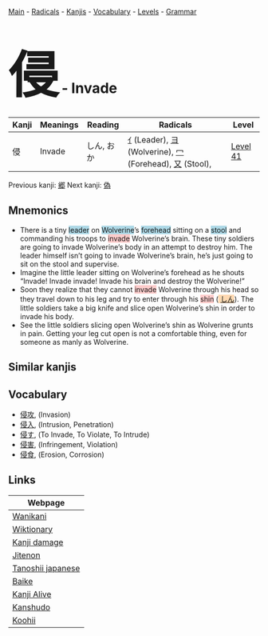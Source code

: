 <style> bigfont {font-size: 100px}</style>
[Main](../index.md) -
[Radicals](../radicals.md) -
[Kanjis](../kanjis.md) -
[Vocabulary](../vocabulary.md) -
[Levels](../levels.md) -
[Grammar](../grammar.md)
# <bigfont> 侵</bigfont> - Invade 

| Kanji | Meanings | Reading | Radicals | Level |
| --- | --- | --- | --- | --- |
| 侵 | Invade | しん, おか | [ｲ](../radicals/ｲ.md) (Leader), [ヨ](../radicals/ヨ.md) (Wolverine), [冖](../radicals/冖.md) (Forehead), [又](../radicals/又.md) (Stool),  | [Level 41](../levels/wk_level41.md) |

Previous kanji: [郷](郷.md) Next kanji: [偽](偽.md) 

## Mnemonics
 * There is a tiny <span style="background-color:#ADD8E6"> leader</span> on <span style="background-color:#ADD8E6"> Wolverine</span>’s <span style="background-color:#ADD8E6"> forehead</span> sitting on a <span style="background-color:#ADD8E6"> stool</span> and commanding his troops to <span style="background-color:#ffcccb"> invade</span> Wolverine’s brain. These tiny soldiers are going to invade Wolverine’s body in an attempt to destroy him. The leader himself isn’t going to invade Wolverine’s brain, he’s just going to sit on the stool and supervise.
* Imagine the little leader sitting on Wolverine’s forehead as he shouts “Invade! Invade invade! Invade his brain and destroy the Wolverine!”
* Soon they realize that they cannot <span style="background-color:#ffcccb"> invade</span> Wolverine through his head so they travel down to his leg and try to enter through his <span style="background-color:#ffcccb"> shin</span> (<span style="background-color:#fed8b1"> [しん](https://jisho.org/search/しん)</span>). The little soldiers take a big knife and slice open Wolverine’s shin in order to invade his body.
* See the little soldiers slicing open Wolverine’s shin as Wolverine grunts in pain. Getting your leg cut open is not a comfortable thing, even for someone as manly as Wolverine.


## Similar kanjis
 


## Vocabulary
 * [侵攻](../vocabulary/侵.md), (Invasion)
* [侵入](../vocabulary/侵.md), (Intrusion, Penetration)
* [侵す](../vocabulary/侵.md), (To Invade, To Violate, To Intrude)
* [侵害](../vocabulary/侵.md), (Infringement, Violation)
* [侵食](../vocabulary/侵.md), (Erosion, Corrosion)



## Links 

| Webpage |
| --- |
| [Wanikani          ](https://www.wanikani.com/kanji/侵) |
| [Wiktionary        ](https://en.wiktionary.org/wiki/侵) |
| [Kanji damage      ](http://www.kanjidamage.com/kanji/search?utf8=✓&q=侵) |
| [Jitenon           ](https://jitenon.com/kanji/侵) |
| [Tanoshii japanese ](https://www.tanoshiijapanese.com/dictionary/kanji.cfm?k=侵) |
| [Baike             ](https://baike.baidu.com/item/侵) |
| [Kanji Alive       ](https://app.kanjialive.com/侵) |
| [Kanshudo          ](https://www.kanshudo.com/searchmn?q=侵) |
| [Koohii            ](https://kanji.koohii.com/study/kanji/侵) |
